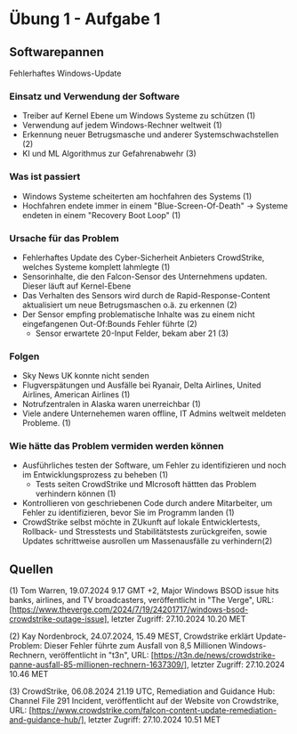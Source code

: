 # Übung 1 - Aufgabe 1

## Softwarepannen

Fehlerhaftes Windows-Update

### Einsatz und Verwendung der Software

- Treiber auf Kernel Ebene um Windows Systeme zu schützen (1)
- Verwendung auf jedem Windows-Rechner weltweit (1)
- Erkennung neuer Betrugsmasche und anderer Systemschwachstellen (2)
- KI und ML Algorithmus zur Gefahrenabwehr (3)

### Was ist passiert

- Windows Systeme scheiterten am hochfahren des Systems (1)
- Hochfahren endete immer in einem "Blue-Screen-Of-Death" -> Systeme endeten in einem "Recovery Boot Loop" (1)

### Ursache für das Problem

- Fehlerhaftes Update des Cyber-Sicherheit Anbieters CrowdStrike, welches Systeme komplett lahmlegte (1)
- Sensorinhalte, die den Falcon-Sensor des Unternehmens updaten. Dieser läuft auf Kernel-Ebene
- Das Verhalten des Sensors wird durch de Rapid-Response-Content aktualisiert um neue Betrugsmaschen o.ä. zu erkennen (2)
- Der Sensor empfing problematische Inhalte was zu einem nicht eingefangenen Out-Of:Bounds Fehler führte (2)
  - Sensor erwartete 20-Input Felder, bekam aber 21 (3)

### Folgen

- Sky News UK konnte nicht senden
- Flugverspätungen und Ausfälle bei Ryanair, Delta Airlines, United Airlines, American Airlines (1)
- Notrufzentralen in Alaska waren unerreichbar (1)
- Viele andere Unternehemen waren offline, IT Admins weltweit meldeten Probleme. (1)

### Wie hätte das Problem vermiden werden können

- Ausführliches testen der Software, um Fehler zu identifizieren und noch im Entwicklungsprozess zu beheben (1)
  - Tests seiten CrowdStrike und MIcrosoft hättten das Problem verhindern können (1)
- Kontrollieren von geschriebenen Code durch andere Mitarbeiter, um Fehler zu identifizieren, bevor Sie im Programm landen (1)
- CrowdStrike selbst möchte in ZUkunft auf lokale Entwicklertests, Rollback- und Stresstests und Stabilitätstests zurückgreifen, sowie Updates schrittweise ausrollen um Massenausfälle zu verhindern(2)

## Quellen

(1) Tom Warren, 19.07.2024 9.17 GMT +2, Major Windows BSOD issue hits banks, airlines, and TV broadcasters, veröffentlicht in "The Verge", URL: [https://www.theverge.com/2024/7/19/24201717/windows-bsod-crowdstrike-outage-issue], letzter Zugriff: 27.10.2024 10.20 MET

(2) Kay Nordenbrock, 24.07.2024, 15.49 MEST, Crowdstrike erklärt Update-Problem: Dieser Fehler führte zum Ausfall von 8,5 Millionen Windows-Rechnern, veröffentlicht in "t3n", URL: [https://t3n.de/news/crowdstrike-panne-ausfall-85-millionen-rechnern-1637309/], letzter Zugriff: 27.10.2024 10.46 MET

(3) CrowdStrike, 06.08.2024 21.19 UTC, Remediation and Guidance Hub: Channel File 291 Incident, veröffentlicht auf der Website von Crowdstrike, URL: [https://www.crowdstrike.com/falcon-content-update-remediation-and-guidance-hub/], letzter Zugriff: 27.10.2024 10.51 MET
